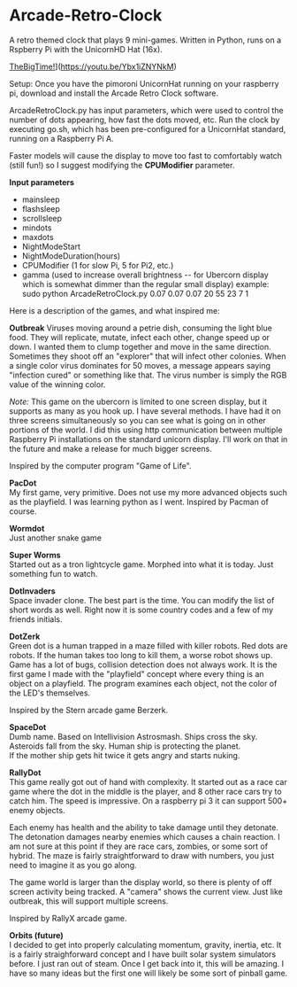 # Arcade-Retro-Clock
A retro themed clock that plays 9 mini-games.  Written in Python, runs on a Rspberry Pi with the UnicornHD Hat (16x).


[TheBigTime!](http://arcaderetroclock.s3.amazonaws.com/images/HDClock2.jpg)](https://youtu.be/Ybx1iZNYNkM)



Setup:
Once you have the pimoroni UnicornHat running on your raspberry pi, download and install the Arcade Retro Clock software.

ArcadeRetroClock.py has input parameters, which were used to control the number of dots appearing, how fast the dots moved, etc.  Run the clock by executing go.sh, which has been pre-configured for a UnicornHat standard, running on a Raspberry Pi A. 

Faster models will cause the display to move too fast to comfortably watch (still fun!) so I suggest modifying the **CPUModifier** parameter.

**Input parameters**
* mainsleep
* flashsleep
* scrollsleep
* mindots 
* maxdots 
* NightModeStart
* NightModeDuration(hours)
* CPUModifier (1 for slow Pi, 5 for Pi2, etc.)
* gamma (used to increase overall brightness -- for Ubercorn display which is somewhat dimmer than the regular small display)
example:  sudo python ArcadeRetroClock.py 0.07 0.07 0.07 20 55 23 7 1



Here is a description of the games, and what inspired me:

**Outbreak**
 Viruses moving around a petrie dish, consuming the light blue food.  They will replicate, mutate, infect each other, change speed up or down.  I wanted them to clump together and move in the same direction.  Sometimes they shoot off an "explorer" that will infect other colonies.  When a single color virus dominates for 50 moves, a message appears saying "infection cured" or something like that.  The virus number is simply the RGB value of the winning color.

*Note:* This game on the ubercorn is limited to one screen display, but it supports as many as you hook up.  I have several methods.  I have had it on three screens simultaneously so you can see what is going on in other portions of the world.  I did this using http communication between multiple Raspberry Pi installations on the standard unicorn display.  I'll work on that in the future and make a release for much bigger screens.

Inspired by the computer program "Game of Life".

**PacDot**<br>
My first game, very primitive.  Does not use my more advanced objects such as the playfield.  I was learning python as I went.
Inspired by Pacman of course.

**Wormdot**<br>
Just another snake game

**Super Worms**<br>
Started out as a tron lightcycle game.  Morphed into what it is today.  Just something fun to watch.

**DotInvaders**<br>
Space invader clone.  The best part is the time.  You can modify the list of short words as well.  Right now it is some country codes and a few of my friends initials.

**DotZerk**<br>
Green dot is a human trapped in a maze filled with killer robots.  Red dots are robots.  If the human takes too long to kill them, a worse robot shows up.
Game has a lot of bugs, collision detection does not always work.  It is the first game I made with the "playfield" concept where every thing is an object on a playfield.  The program examines each object, not the color of the LED's themselves.

Inspired by the Stern arcade game Berzerk.

**SpaceDot**<br>
Dumb name.  Based on Intellivision Astrosmash.  Ships cross the sky.  Asteroids fall from the sky.  Human ship is protecting the planet.  
If the mother ship gets hit twice it gets angry and starts nuking.

**RallyDot**<br>
This game really got out of hand with complexity.  It started out as a race car game where the dot in the middle is the player, and 8 other race cars try to catch him.  The speed is impressive.  On a raspberry pi 3 it can support 500+ enemy objects.

Each enemy has health and the ability to take damage until they detonate.  The detonation damages nearby enemies which causes a chain reaction.  I am not sure at this point if they are race cars, zombies, or some sort of hybrid.  The maze is fairly straightforward to draw with numbers, you just need to imagine it as you go along.

The game world is larger than the display world, so there is plenty of off screen activity being tracked.  A "camera" shows the current view.  Just like outbreak, this will support multiple screens.

Inspired by RallyX arcade game.


**Orbits (future)**<br>
I decided to get into properly calculating momentum, gravity, inertia, etc.  It is a fairly straighforward concept and I have built solar system simulators before.  I just ran out of steam.  Once I get back into it, this will be amazing.  I have so many ideas but the first one will likely be some sort of pinball game.


